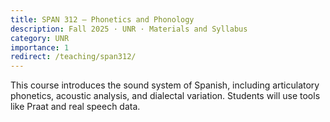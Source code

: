 ```yaml
---
title: SPAN 312 – Phonetics and Phonology
description: Fall 2025 · UNR · Materials and Syllabus
category: UNR
importance: 1
redirect: /teaching/span312/
---
```


This course introduces the sound system of Spanish, including articulatory phonetics, acoustic analysis, and dialectal variation. Students will use tools like Praat and real speech data.